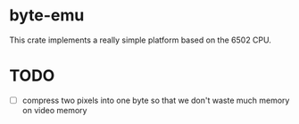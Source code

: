 # byte-emu

This crate implements a really simple platform based on the 6502 CPU.

# TODO

- [ ] compress two pixels into one byte so that we don't waste much memory on video memory
